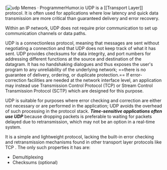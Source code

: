 [![udp Memes · ProgrammerHumor.io](https://i.programmerhumor.io/2025/06/5eec3a8f7b4e9f5c957670d08c1d907aeebdffd5368a159b1a5563b7c41a4852.jpeg)
UDP is a [[Transport Layer]] protocol. It is often used for applications where low latency and quick data transmission are more critical than guaranteed delivery and error recovery.

Within an IP network, UDP does not require prior communication to set up communication channels or data paths.

UDP is a connectionless protocol, meaning that messages are sent without negotiating a connection and that UDP does not keep track of what it has sent. UDP provides checksums for data integrity, and port numbers for addressing different functions at the source and destination of the datagram. It has no handshaking dialogues and thus exposes the user's program to any unreliability of the underlying network; ==there is no guarantee of delivery, ordering, or duplicate protection.== If error-correction facilities are needed at the network interface level, an application may instead use Transmission Control Protocol (TCP) or Stream Control Transmission Protocol (SCTP) which are designed for this purpose.

UDP is suitable for purposes where error checking and correction are either not necessary or are performed in the application; UDP avoids the overhead of such processing in the protocol stack. ***Time-sensitive applications often use UDP*** because dropping packets is preferable to waiting for packets delayed due to retransmission, which may not be an option in a real-time system.

It is a simple and lightweight protocol, lacking the built-in error checking and retransmission mechanisms found in other transport layer protocols like TCP . The only such properties it has are:
- Demultiplexing
- Checksums (optional)